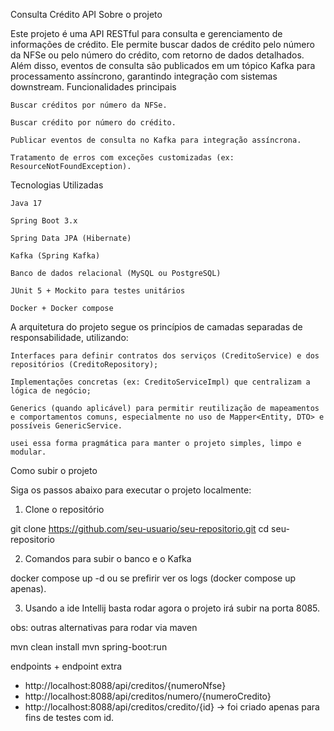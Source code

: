Consulta Crédito API
Sobre o projeto

Este projeto é uma API RESTful para consulta e gerenciamento de informações de crédito.
Ele permite buscar dados de crédito pelo número da NFSe ou pelo número do crédito, com retorno de dados detalhados.
Além disso, eventos de consulta são publicados em um tópico Kafka para processamento assíncrono, garantindo integração com sistemas downstream.
Funcionalidades principais

    Buscar créditos por número da NFSe.

    Buscar crédito por número do crédito.

    Publicar eventos de consulta no Kafka para integração assíncrona.

    Tratamento de erros com exceções customizadas (ex: ResourceNotFoundException).

Tecnologias Utilizadas

    Java 17

    Spring Boot 3.x

    Spring Data JPA (Hibernate)

    Kafka (Spring Kafka)

    Banco de dados relacional (MySQL ou PostgreSQL)

    JUnit 5 + Mockito para testes unitários

    Docker + Docker compose


A arquitetura do projeto segue os princípios de camadas separadas de responsabilidade, utilizando:

    Interfaces para definir contratos dos serviços (CreditoService) e dos repositórios (CreditoRepository);

    Implementações concretas (ex: CreditoServiceImpl) que centralizam a lógica de negócio;

    Generics (quando aplicável) para permitir reutilização de mapeamentos e comportamentos comuns, especialmente no uso de Mapper<Entity, DTO> e possíveis GenericService.
    
    usei essa forma pragmática para manter o projeto simples, limpo e modular.


Como subir o projeto

Siga os passos abaixo para executar o projeto localmente:
1. Clone o repositório

git clone https://github.com/seu-usuario/seu-repositorio.git
cd seu-repositorio

2. Comandos para subir o banco e o Kafka

docker compose up -d ou se prefirir ver os logs (docker compose up apenas).

3. Usando a ide Intellij basta rodar agora o projeto irá subir na porta 8085.
 
obs: outras alternativas para rodar via maven

   mvn clean install
   mvn spring-boot:run

endpoints + endpoint extra

- http://localhost:8088/api/creditos/{numeroNfse}
- http://localhost:8088/api/creditos/numero/{numeroCredito}
- http://localhost:8088/api/creditos/credito/{id} -> foi criado apenas para fins de testes com id.









